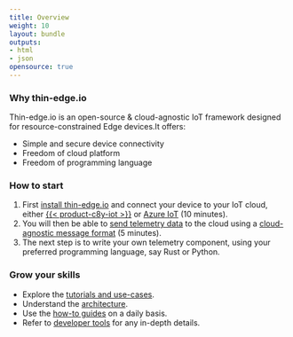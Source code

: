 ```yaml
---
title: Overview
weight: 10
layout: bundle
outputs:
- html
- json
opensource: true
---
```


### Why thin-edge.io

Thin-edge.io is an open-source & cloud-agnostic IoT framework designed for resource-constrained Edge devices.It offers:

* Simple and secure device connectivity
* Freedom of cloud platform
* Freedom of programming language

### How to start

1) First [install thin-edge.io](/thin-edge/thin-edge-howto/#install-thin-edge)
and connect your device to your IoT cloud,
either [{{< product-c8y-iot >}}](/thin-edge/thin-edge-tutorials/#connect-c8y)
or [Azure IoT](/thin-edge/thin-edge-tutorials/#connect-azure) (10 minutes).
2) You will then be able to [send telemetry data](/thin-edge/thin-edge-tutorials/#send-thin-edge-data) to the cloud
using a [cloud-agnostic message format](/thin-edge/thin-edge-architecture/#thin-edge-json) (5 minutes).
3) The next step is to write your own telemetry component, using your preferred programming language,
say Rust or Python.

### Grow your skills

* Explore the [tutorials and use-cases](/thin-edge/thin-edge-tutorials).
* Understand the [architecture](/thin-edge/thin-edge-architecture).
* Use the [how-to guides](/thin-edge/thin-edge-howto) on a daily basis.
* Refer to [developer tools](/thin-edge/thin-edge-developer-tools) for any in-depth details.
